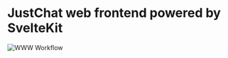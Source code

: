# JustChat web frontend powered by SvelteKit

![WWW Workflow](https://github.com/devpedxyz/justchat/actions/workflows/www.yml/badge.svg)
